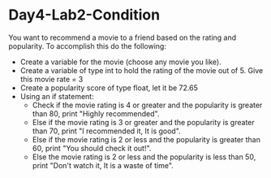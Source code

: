 # Day4-Lab2-Condition

You want to recommend a movie to a friend based on the rating and popularity. To accomplish this do the following:

* Create a variable for the movie (choose any movie you like).
* Create a variable of type int to hold the rating of the movie out of 5. Give this movie rate = 3
* Create a popularity score of type float, let it be 72.65
* Using an if statement:
  * Check if the movie rating is 4 or greater and the popularity is greater than 80,      print "Highly recommended".
  * Else if the movie rating is 3 or greater and the popularity is greater than 70, print "I recommended it, It is good".
  * Else if the movie rating is 2 or less and the popularity is greater than 60, print "You should check it out!".
  * Else the movie rating is 2 or less and the popularity is less than 50, print "Don't watch it, It is a waste of time".
